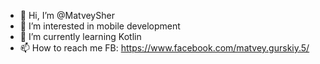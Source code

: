 - 👋 Hi, I’m @MatveySher
- 👀 I’m interested in mobile development
- 🌱 I’m currently learning Kotlin
- 📫 How to reach me FB: https://www.facebook.com/matvey.gurskiy.5/
